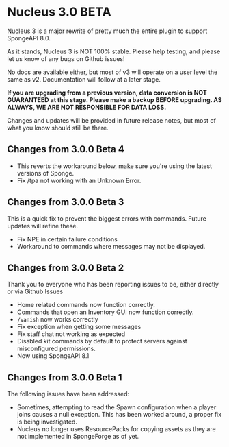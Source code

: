 # Nucleus 3.0 BETA

Nucleus 3 is a major rewrite of pretty much the entire plugin to support SpongeAPI 8.0.

As it stands, Nucleus 3 is NOT 100% stable. Please help testing, and please let us know of any bugs on Github issues!

No docs are available either, but most of v3 will operate on a user level the same as v2. Documentation will follow at a later stage.

**If you are upgrading from a previous version, data conversion is NOT GUARANTEED at this stage. Please make a backup BEFORE upgrading. AS ALWAYS, WE ARE NOT RESPONSIBLE FOR DATA LOSS.**

Changes and updates will be provided in future release notes, but most of what you know should still be there.

## Changes from 3.0.0 Beta 4

* This reverts the workaround below, make sure you're using the latest versions of Sponge.
* Fix /tpa not working with an Unknown Error.

## Changes from 3.0.0 Beta 3

This is a quick fix to prevent the biggest errors with commands. Future updates will refine these.

* Fix NPE in certain failure conditions 
* Workaround to commands where messages may not be displayed.

## Changes from 3.0.0 Beta 2

Thank you to everyone who has been reporting issues to be, either directly or via Github Issues

* Home related commands now function correctly.
* Commands that open an Inventory GUI now function correctly.
* `/vanish` now works correctly
* Fix exception when getting some messages
* Fix staff chat not working as expected
* Disabled kit commands by default to protect servers against misconfigured permissions.
* Now using SpongeAPI 8.1

## Changes from 3.0.0 Beta 1

The following issues have been addressed:

* Sometimes, attempting to read the Spawn configuration when a player joins causes a null exception. This has been worked around, a proper fix is being investigated.
* Nucleus no longer uses ResourcePacks for copying assets as they are not implemented in SpongeForge as of yet.